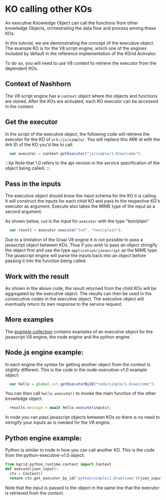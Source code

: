 # KO calling other KOs

An executive Knowledge Object can call the functions from other knowledge Objects, orchestrating the data flow and process among these KOs.

In this tutorial, we are demonstrating the concept of the executive object. The example KO is for the V8 script engine, which one of the engines included by default in the reference implementation of the KGrid Activator.

To do so, you will need to use V8 context to retrieve the executor from the dependent KOs.


## Context of Nashhorn
The V8 script engine has a `context` object where the objects and functions are stored. After the KOs are activated, each KO executor can be accessed in the context.

## Get the executor

In the script of the executive object, the following code will retrieve the executor for the KO of `ark:/js/simple/`. You will replace this ARK id with the Ark ID of the KO you'd like to call.

```js
  var executor = context.getExecutor("js/simple/1.0/welcome");
```
:::tip 
Note that 1.0 refers to the api version in the service specification of the object being called.
:::
## Pass in the inputs
The executive object should know the input schema for the KO it is calling. It will construct the inputs for each child KO and pass to the respective KO's executor as argument.
Execute also takes the MIME type of the input as a second argument.

As shown below, `ted` is the input for `executor` with the type "text/plain"

```js
  var result = executor.execute("ted", "text/plain");
```

Due to a limitation of the Graal V8 engine it is not possible to pass a javascript object between KOs.
Thus if you wish to pass an object stringify the object first and use the type `application/javascript` as the MIME type. The javascript engine will parse the inputs back into an object before passing it into the function being called.

## Work with the result

As shown in the above code, the result returned from the child KOs will be aggregated by the executive object. The results can then be used in the consecutive codes in the executive object. The executive object will eventually return its own response to the service request.

## More examples
The [example collection](https://github.com/kgrid-objects/example-collection) contains examples of an executive object for the javascript V8 engine, the node engine and the python engine. 

## Node.js engine example:

In each engine the syntax for getting another object from the context is slightly different. This is the code in the node-executive-v1.0 example object:

```js
  var hello = global.cxt.getExecutorByID("node/simple/1.0/welcome");
```
You can then call `hello.execute()` to invoke the main function of the other knowledge object.

```js
  results.message = await hello.execute(inputs);
```

In node you can pass javascript objects between KOs so there is no need to stringify your inputs as is needed for the V8 engine.

## Python engine example:

Python is similar to node in how you can call another KO. This is the code from the python-executive-v1.0 object:
```python
from kgrid_python_runtime.context import Context
def execute(json_input):
  ctx = Context()
  return ctx.get_executor_by_id('python/simple/1.0/welcome')(json_input)
```

Note that the input is passed to the object in the same line that the executor is retrieved from the context.